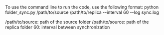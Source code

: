 To use the command line to run the code, use the following format:
python folder_sync.py /path/to/source /path/to/replica --interval 60 --log sync.log

/path/to/source: path of the source folder
/path/to/source: path of the replica folder
60: interval between synchronization
